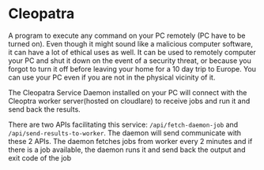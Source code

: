 # Cleopatra

A program to execute any command on your PC remotely (PC have to be turned on).
Even though it might sound like a malicious computer software, it can have a
lot of ethical uses as well. It can be used to remotely computer your PC 
and shut it down  on the event of a security threat, or because you forgot 
to turn it off before leaving your home for a 10 day trip to Europe. You 
can use your PC even if you are not in the physical vicinity of it.

The Cleopatra Service Daemon installed on your PC will connect with the Cleoptra 
worker server(hosted on cloudlare) to receive jobs and run it and send back
the results. 

There are two APIs facilitating this service: `/api/fetch-daemon-job` and 
`/api/send-results-to-worker`. The daemon will send communicate with these 
2 APIs. The daemon fetches jobs from worker every 2 minutes and if there is
a job available, the daemon runs it and send back the output and exit code 
of the job

